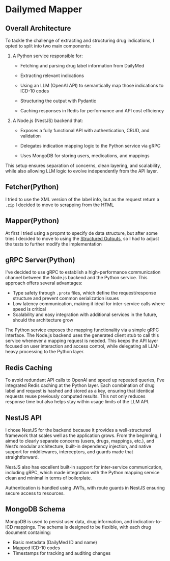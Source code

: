 # Dailymed Mapper

## Overall Architecture

To tackle the challenge of extracting and structuring drug indications, I opted to split into two main components:

1. A Python service responsible for:

   - Fetching and parsing drug label information from DailyMed

   - Extracting relevant indications

   - Using an LLM (OpenAI API) to semantically map those indications to ICD-10 codes

   - Structuring the output with Pydantic

   - Caching responses in Redis for performance and API cost efficiency

2. A Node.js (NestJS) backend that:

   - Exposes a fully functional API with authentication, CRUD, and validation

   - Delegates indication mapping logic to the Python service via gRPC

   - Uses MongoDB for storing users, medications, and mappings

This setup ensures separation of concerns, clean layering, and scalability, while also allowing LLM logic to evolve independently from the API layer.

## Fetcher(Python)

I tried to use the XML version of the label info, but as the request return a `.zip` I decided to move to scrapping from the HTML

## Mapper(Python)

At first I tried using a propmt to specify de data structure, but after some tries I decided to move to using the [Structured Outputs](https://platform.openai.com/docs/guides/structured-outputs?api-mode=responses), so I had to adjust the tests to further modify the implementation

## gRPC Server(Python)

I've decided to use gRPC to establish a high-performance communication channel between the Node.js backend and the Python service. This approach offers several advantages:

- Type safety through `.proto` files, which define the request/response structure and prevent common serialization issues
- Low latency communication, making it ideal for inter-service calls where speed is critical
- Scalability and easy integration with additional services in the future, should the architecture grow

The Python service exposes the mapping functionality via a simple gRPC interface. The Node.js backend uses the generated client stub to call this service whenever a mapping request is needed. This keeps the API layer focused on user interaction and access control, while delegating all LLM-heavy processing to the Python layer.

## Redis Caching

To avoid redundant API calls to OpenAI and speed up repeated queries, I've integrated Redis caching at the Python layer. Each combination of drug label and request is hashed and stored as a key, ensuring that identical requests reuse previously computed results. This not only reduces response time but also helps stay within usage limits of the LLM API.

## NestJS API

I chose NestJS for the backend because it provides a well-structured framework that scales well as the application grows. From the beginning, I aimed to clearly separate concerns (users, drugs, mappings, etc.), and Nest’s modular architecture, built-in dependency injection, and native support for middlewares, interceptors, and guards made that straightforward.

NestJS also has excellent built-in support for inter-service communication, including gRPC, which made integration with the Python mapping service clean and minimal in terms of boilerplate.

Authentication is handled using JWTs, with route guards in NestJS ensuring secure access to resources.

## MongoDB Schema

MongoDB is used to persist user data, drug information, and indication-to-ICD mappings. The schema is designed to be flexible, with each drug document containing:

- Basic metadata (DailyMed ID and name)
- Mapped ICD-10 codes
- Timestamps for tracking and auditing changes
